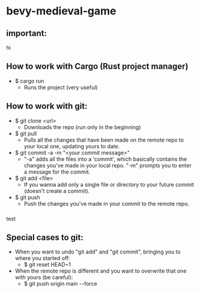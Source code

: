 # bevy-medieval-game
## important:
hi
## How to work with Cargo (Rust project manager)
- $ cargo run
  - Runs the project (very useful)
## How to work with git:
- $ git clone \<url\>
  - Downloads the repo (run only in the beginning)
- $ git pull
  - Pulls all the changes that have been made on the remote repo to your local one, updating yours to date. 
- $ git commit -a -m "\<your commit message\>"
  - "-a" adds all the files into a 'commit', which basically contains the changes you've made in your local repo. "-m" prompts you to enter a message for the commit. 
- $ git add \<file\>
  - If you wanna add only a single file or directory to your future commit (doesn't create a commit). 
- $ git push
  - Push the changes you've made in your commit to the remote repo.
### 
test
## Special cases to git:
- When you want to undo "git add" and "git commit", bringing you to where you started off:
  - $ git reset HEAD~1
- When the remote repo is different and you want to overwrite that one with yours (be careful):
  - $ git push origin main --force
